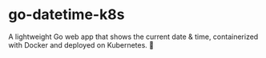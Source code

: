 # go-datetime-k8s
A lightweight Go web app that shows the current date &amp; time, containerized with Docker and deployed on Kubernetes. 🚀
